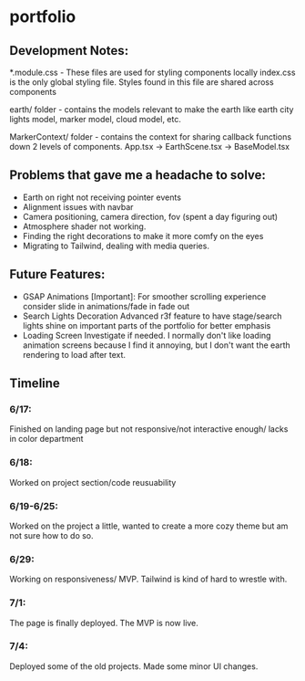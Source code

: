 # portfolio

## Development Notes:
*.module.css - These files are used for styling components locally
index.css is the only global styling file. Styles found in this file are shared across components

earth/ folder - contains the models relevant to make the earth like earth city lights model, marker model, cloud model, etc.

MarkerContext/ folder - contains the context for sharing callback functions down 2 levels of components. App.tsx -> EarthScene.tsx -> BaseModel.tsx

## Problems that gave me a headache to solve:
- Earth on right not receiving pointer events
- Alignment issues with navbar
- Camera positioning, camera direction, fov (spent a day figuring out)
- Atmosphere shader not working.
- Finding the right decorations to make it more comfy on the eyes
- Migrating to Tailwind, dealing with media queries.

## Future Features:
- GSAP Animations [Important]:
    For smoother scrolling experience consider slide in animations/fade in fade out
- Search Lights Decoration
    Advanced r3f feature to have stage/search lights shine on important parts of the portfolio for better emphasis
- Loading Screen
    Investigate if needed. I normally don't like loading animation screens because I find it annoying, but I don't want 
    the earth rendering to load after text. 


## Timeline
### 6/17:
Finished on landing page but not responsive/not interactive enough/ lacks in color department

### 6/18:
Worked on project section/code reusuability
### 6/19-6/25:
Worked on the project a little, wanted to create a more cozy theme but am not sure how to do so.
### 6/29:
Working on responsiveness/ MVP. Tailwind is kind of hard to wrestle with.
### 7/1:
The page is finally deployed. The MVP is now live.
### 7/4:
Deployed some of the old projects. Made some minor UI changes.